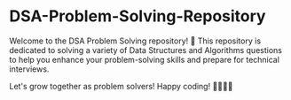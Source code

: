 # DSA-Problem-Solving-Repository
Welcome to the DSA Problem Solving repository! 🚀 This repository is dedicated to solving a variety of Data Structures and Algorithms questions to help you enhance your problem-solving skills and prepare for technical interviews.  

Let's grow together as problem solvers! Happy coding! 👩‍💻👨‍💻
